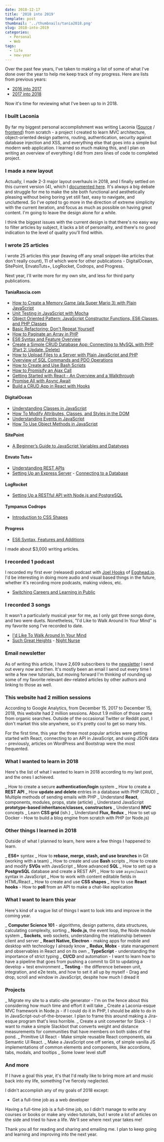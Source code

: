 ```yaml
---
date: 2018-12-17
title: '2018 into 2019'
template: post
thumbnail: '../thumbnails/tania2018.png'
slug: 2018-into-2019
categories:
  - Personal
  - Web
tags:
  - life
  - new-year
---
```


Over the past few years, I've taken to making a list of some of what I've done over the year to help me keep track of my progress. Here are lists from previous years:

- [2016 into 2017](https://www.taniarascia.com/2016-into-2017/)
- [2017 into 2018](https://www.taniarascia.com/2017-into-2018/)

Now it's time for reviewing what I've been up to in 2018.

### I built Laconia

By far my biggest personal accomplishment was writing Laconia ([Source](https://github.com/taniarascia/laconia) / [frontend](https://laconia.site/)) from scratch - a project I created to learn MVC architecture, object-oriented design patterns, routing, authentication, security against database injection and XSS, and everything else that goes into a simple but modern web application. I learned so much making this, and I plan on writing an overview of everything I did from zero lines of code to completed project.

### I made a new layout

Actually, I made 2-3 major layout overhauls in 2018, and I finally settled on this current version (4), which I [documented here](https://www.taniarascia.com/website-redesign-version-4-0/). It's always a big debate and struggle for me to make the site both functional and aesthetically pleasing without being boring yet still fast, easy to navigate, and uncluttered. So I've opted to go more in the direction of extreme simplicity with the current iteration, and focus as much as possible on having great content. I'm going to leave the design alone for a while.

I think the biggest issues with the current design is that there's no easy way to filter articles by subject, it lacks a bit of personality, and there's no good indication to the level of quality you'll find within.

### I wrote 25 articles

I wrote 25 articles this year (leaving off any small snippet-like articles that don't really count), 11 of which were for other publications - DigitalOcean, SitePoint, EnvatoTuts+, LogRocket, Codrops, and Progress.

Next year, I'll write more for my own site, and less for third party publications.

#### TaniaRascia.com

- [How to Create a Memory Game (ala Super Mario 3) with Plain JavaScript](https://www.taniarascia.com/how-to-create-a-memory-game-super-mario-with-plain-javascript/)
- [Unit Testing in JavaScript with Mocha](https://www.taniarascia.com/unit-testing-in-javascript/)
- [Object Oriented Pattern: JavaScript Constructor Functions, ES6 Classes, and PHP Classes](https://www.taniarascia.com/object-oriented-pattern-javascript-php-classes/)
- [Basic Refactoring: Don't Repeat Yourself](https://www.taniarascia.com/refactoring-dont-repeat-yourself/)
- [How to Paginate an Array in PHP](https://www.taniarascia.com/how-to-paginate-an-array-in-javascript/)
- [ES6 Syntax and Feature Overview](https://www.taniarascia.com/es6-syntax-and-feature-overview/)
- [Create a Simple CRUD Database App: Connecting to MySQL with PHP (Part 2: Update, Delete)](https://www.taniarascia.com/create-a-simple-crud-database-app-php-update-delete/)
- [How to Upload Files to a Server with Plain JavaScript and PHP](https://www.taniarascia.com/how-to-upload-files-to-a-server-with-plain-javascript-and-php/)
- [Overview of SQL Commands and PDO Operations](https://www.taniarascia.com/overview-of-sql-commands-and-pdo-operations/)
- [How to Create and Use Bash Scripts](https://www.taniarascia.com/how-to-create-and-use-bash-scripts/)
- [How to Promisify an Ajax Call](https://www.taniarascia.com/how-to-promisify-an-ajax-call/)
- [Getting Started with React - An Overview and a Walkthrough](https://www.taniarascia.com/getting-started-with-react/)
- [Promise All with Async Await](https://www.taniarascia.com/promise-all-with-async-await/)
- [Build a CRUD App in React with Hooks](https://www.taniarascia.com/crud-app-in-react-with-hooks/)

#### DigitalOcean

- [Understanding Classes in JavaScript](https://www.digitalocean.com/community/tutorials/understanding-classes-in-javascript)
- [How To Modify Attributes, Classes, and Styles in the DOM](https://www.digitalocean.com/community/tutorials/how-to-modify-attributes-classes-and-styles-in-the-dom)
- [Understanding Events in JavaScript](https://www.digitalocean.com/community/tutorials/understanding-events-in-javascript)
- [How To Use Object Methods in JavaScript](https://www.digitalocean.com/community/tutorials/how-to-use-object-methods-in-javascript)

#### SitePoint

- [A Beginner’s Guide to JavaScript Variables and Datatypes](https://www.sitepoint.com/beginners-guide-javascript-variables-and-datatypes/)

#### Envato Tuts+

- [Understanding REST APIs](https://code.tutsplus.com/tutorials/code-your-first-api-with-nodejs-and-express-understanding-rest-apis--cms-31697)
- [Setting Up an Express Server](https://code.tutsplus.com/tutorials/code-your-first-api-with-nodejs-and-express-set-up-the-server--cms-31698) - [Connecting to a Database](https://code.tutsplus.com/tutorials/code-your-first-api-with-nodejs-and-express-connect-a-database--cms-31699)

#### LogRocket

- [Setting Up a RESTful API with Node.js and PostgreSQL](https://blog.logrocket.com/setting-up-a-restful-api-with-node-js-and-postgresql-d96d6fc892d8)

#### Tympanus Codrops

- [Introduction to CSS Shapes](https://tympanus.net/codrops/2018/11/29/an-introduction-to-css-shapes/)

#### Progress

- [ES6 Syntax, Features and Additions]()

I made about \$3,000 writing articles.

### I recorded 1 podcast

I recorded my first ever (released) podcast with [Joel Hooks](http://joelhooks.com/) of [Egghead.io](https://egghead.io/). I'd be interesting in doing more audio and visual based things in the future, whether it's recording more podcasts, making videos, etc.

- [Switching Careers and Learning in Public](https://egghead.io/podcasts/switching-careers-and-learning-in-public-with-tania-rascia)

### I recorded 3 songs

It wasn't a particularly musical year for me, as I only got three songs done, and two were duets. Nonetheless, "I'd Like to Walk Around In Your Mind" is my favorite song I've recorded to date.

- [I'd Like To Walk Around In Your Mind](https://soundcloud.com/ivoryandivory/id-like-to-walk-around-in-your-mind)
- [Such Great Heights](https://soundcloud.com/john-termaat/such-great-heights) - [Night Nurse](https://soundcloud.com/john-termaat/night-nurse)

### Email newsletter

As of writing this article, I have 2,609 subscribers to the [newsletter](https://www.taniarascia.com/) I send out every now and then. It's mostly been an email I send out every time I write a few new tutorials, but moving forward I'm thinking of rounding up some of my favorite relevant dev-related articles by other authors and linking to those as well.

### This website had 2 million sessions

According to Google Analytics, from December 15, 2017 to December 15, 2018, this website had 2 million sessions. About 1.9 million of those came from organic searches. Outside of the occasional Twitter or Reddit post, I don't market this site anywhere, so it's pretty cool to get so many hits.

For the first time, this year the three most popular articles were getting started with React, connecting to an API in JavaScript, and using JSON data - previously, articles on WordPress and Bootstrap were the most frequented.

### What I wanted to learn in 2018

Here's the list of what I wanted to learn in 2018 according to my last post, and the ones I achieved.

_ How to create a secure **authentication/login** system
_ How to create a **REST API**
_ How **update and delete** entries in a database with PHP (CRUD)
_ Multiple methods of sending emails with PHP
_ Understand **React**, components, modules, props, state (article)
_ Understand JavaScript **prototype-based inheritance/classes, constructors**
_ Understand **MVC** concepts
_ Learn **CSS grid** (ish.)
_ Understand **Flux, Redux**
_ How to set up Docker - How to build a blog engine from scratch with PHP (or Node.js)

### Other things I learned in 2018

Outside of what I planned to learn, here were a few things I happened to learn.

_ **ES6+** syntax
_ How to **rebase, merge, stash, and use branches** in Git (working with a team)
_ How to create and use **Bash** scripts
_ How to create and modify **SVGs** with JavaScript
_ More advanced **SQL**
_ How to sett up a **PostgreSQL** database and create a REST API
_ How to use `async`/`await` syntax in JavaScript
_ How to work with content editable fields in HTML/React
_ How to create and use **CSS shapes**
_ How to use **React hooks** - How to **poll** from an API to make a chat-like application

### What I want to learn this year

Here's kind of a vague list of things I want to look into and improve in the coming year.

_ **Computer Science 101** - algorithms, design patterns, data structures, calculating complexity, sorting
_ **Node.js**, the event loop, the Node module system
_ **Sockets**, web sockets, understanding the relationship between client and server
_ **React Native, Electron** - making apps for mobile and desktop with technology I already know
_ **Redux, Mobx** - state management and observables in React and on its own
_ **TypeScript** - understanding the importance of strict typing
_ **CI/CD** and automation - I want to learn how to have a pipeline that goes from pushing a commit to Git to updating a develop + test environment
_ **Testing** - the difference between unit, integration, and e2e tests, and how to set it all up by myself - Drag and drop, scroll and window in JavaScript, despite how much I dread it

### Projects

_ Migrate my site to a static-site generator - I'm on the fence about this considering how much time and effort it will take
_ Create a Laconia-esque MVC framework in Node.js - if I could do it in PHP, I should be able to do in in JavaScript-out-of-the-browser. I plan to frame this around making a Jira-esque program that's less horrible.
_ Create a unit converter for Slack - I want to make a simple Slackbot that converts weight and distance measurements for communities that have members on both sides of the pond.
_ Primitive UI React - Make simple reusable React components, ala Semantic UI React.
_ Make a JavaScript one off series, of simple vanilla JS implementations of common elements and components, like accordions, tabs, modals, and tooltips
_ Some lower level stuff

### And more

If I have a goal this year, it's that I'd really like to bring more art and music back into my life, something I've fiercely neglected.

I didn't accomplish any of my goals of 2018 except:

- Get a full-time job as a web developer

Having a full-time job is a full-time job, so I didn't manage to write any courses or books or make any video tutorials, but I wrote a lot of articles on the side and tried to have a life. We'll see where next year takes me!

Thank you all for reading and sharing and emailing me. I plan to keep going and learning and improving into the next year.
